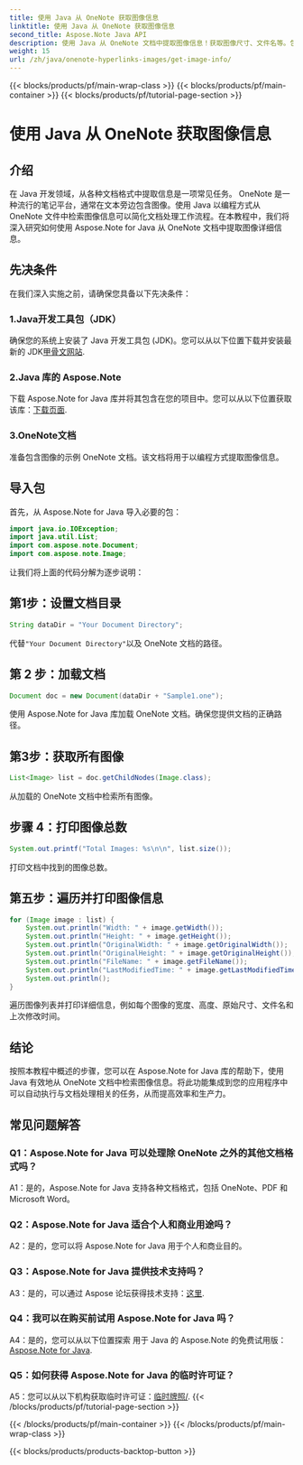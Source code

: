 ```yaml
---
title: 使用 Java 从 OneNote 获取图像信息
linktitle: 使用 Java 从 OneNote 获取图像信息
second_title: Aspose.Note Java API
description: 使用 Java 从 OneNote 文档中提取图像信息！获取图像尺寸、文件名等。包括简单的步骤和代码示例。 #OneNote #Java #Aspose
weight: 15
url: /zh/java/onenote-hyperlinks-images/get-image-info/
---
```


{{< blocks/products/pf/main-wrap-class >}}
{{< blocks/products/pf/main-container >}}
{{< blocks/products/pf/tutorial-page-section >}}

# 使用 Java 从 OneNote 获取图像信息

## 介绍

在 Java 开发领域，从各种文档格式中提取信息是一项常见任务。 OneNote 是一种流行的笔记平台，通常在文本旁边包含图像。使用 Java 以编程方式从 OneNote 文件中检索图像信息可以简化文档处理工作流程。在本教程中，我们将深入研究如何使用 Aspose.Note for Java 从 OneNote 文档中提取图像详细信息。

## 先决条件

在我们深入实施之前，请确保您具备以下先决条件：

### 1.Java开发工具包（JDK）

确保您的系统上安装了 Java 开发工具包 (JDK)。您可以从以下位置下载并安装最新的 JDK[甲骨文网站](https://www.oracle.com/java/technologies/javase-jdk15-downloads.html).

### 2.Java 库的 Aspose.Note

下载 Aspose.Note for Java 库并将其包含在您的项目中。您可以从以下位置获取该库：[下载页面](https://releases.aspose.com/note/java/).

### 3.OneNote文档

准备包含图像的示例 OneNote 文档。该文档将用于以编程方式提取图像信息。

## 导入包

首先，从 Aspose.Note for Java 导入必要的包：

```java
import java.io.IOException;
import java.util.List;
import com.aspose.note.Document;
import com.aspose.note.Image;
```

让我们将上面的代码分解为逐步说明：

## 第1步：设置文档目录

```java
String dataDir = "Your Document Directory";
```

代替`"Your Document Directory"`以及 OneNote 文档的路径。

## 第 2 步：加载文档

```java
Document doc = new Document(dataDir + "Sample1.one");
```

使用 Aspose.Note for Java 库加载 OneNote 文档。确保您提供文档的正确路径。

## 第3步：获取所有图像

```java
List<Image> list = doc.getChildNodes(Image.class);
```

从加载的 OneNote 文档中检索所有图像。

## 步骤 4：打印图像总数

```java
System.out.printf("Total Images: %s\n\n", list.size());
```

打印文档中找到的图像总数。

## 第五步：遍历并打印图像信息

```java
for (Image image : list) {
    System.out.println("Width: " + image.getWidth());
    System.out.println("Height: " + image.getHeight());
    System.out.println("OriginalWidth: " + image.getOriginalWidth());
    System.out.println("OriginalHeight: " + image.getOriginalHeight());
    System.out.println("FileName: " + image.getFileName());
    System.out.println("LastModifiedTime: " + image.getLastModifiedTime());
    System.out.println();
}
```

遍历图像列表并打印详细信息，例如每个图像的宽度、高度、原始尺寸、文件名和上次修改时间。

## 结论

按照本教程中概述的步骤，您可以在 Aspose.Note for Java 库的帮助下，使用 Java 有效地从 OneNote 文档中检索图像信息。将此功能集成到您的应用程序中可以自动执行与文档处理相关的任务，从而提高效率和生产力。

## 常见问题解答

### Q1：Aspose.Note for Java 可以处理除 OneNote 之外的其他文档格式吗？

A1：是的，Aspose.Note for Java 支持各种文档格式，包括 OneNote、PDF 和 Microsoft Word。

### Q2：Aspose.Note for Java 适合个人和商业用途吗？

A2：是的，您可以将 Aspose.Note for Java 用于个人和商业目的。

### Q3：Aspose.Note for Java 提供技术支持吗？

 A3：是的，可以通过 Aspose 论坛获得技术支持：[这里](https://forum.aspose.com/c/note/28).

### Q4：我可以在购买前试用 Aspose.Note for Java 吗？

 A4：是的，您可以从以下位置探索 用于 Java 的 Aspose.Note 的免费试用版：[Aspose.Note for Java](https://releases.aspose.com/note/java/).

### Q5：如何获得 Aspose.Note for Java 的临时许可证？
 
 A5：您可以从以下机构获取临时许可证：[临时牌照/](https://purchase.aspose.com/temporary-license/).
{{< /blocks/products/pf/tutorial-page-section >}}

{{< /blocks/products/pf/main-container >}}
{{< /blocks/products/pf/main-wrap-class >}}

{{< blocks/products/products-backtop-button >}}
